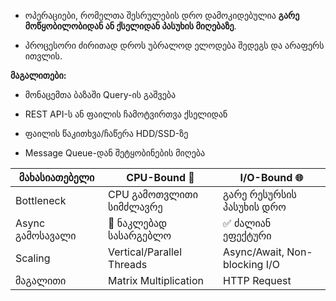 - ოპერაციები, რომელთა შესრულების დრო დამოკიდებულია **გარე მოწყობილობიდან ან ქსელიდან პასუხის მიღებაზე**.
    
- პროცესორი ძირითად დროს უბრალოდ ელოდება შედეგს და არაფერს ითვლის.
    

**მაგალითები:**

- მონაცემთა ბაზაში Query-ის გაშვება
    
- REST API-ს ან ფაილის ჩამოტვირთვა ქსელიდან
    
- ფაილის წაკითხვა/ჩაწერა HDD/SSD-ზე
    
- Message Queue-დან შეტყობინების მიღება


|მახასიათებელი|CPU-Bound 🔢|I/O-Bound 🌐|
|---|---|---|
|Bottleneck|CPU გამოთვლითი სიმძლავრე|გარე რესურსის პასუხის დრო|
|Async გამოსავალი|🚫 ნაკლებად სასარგებლო|✅ ძალიან ეფექტური|
|Scaling|Vertical/Parallel Threads|Async/Await, Non-blocking I/O|
|მაგალითი|Matrix Multiplication|HTTP Request|
